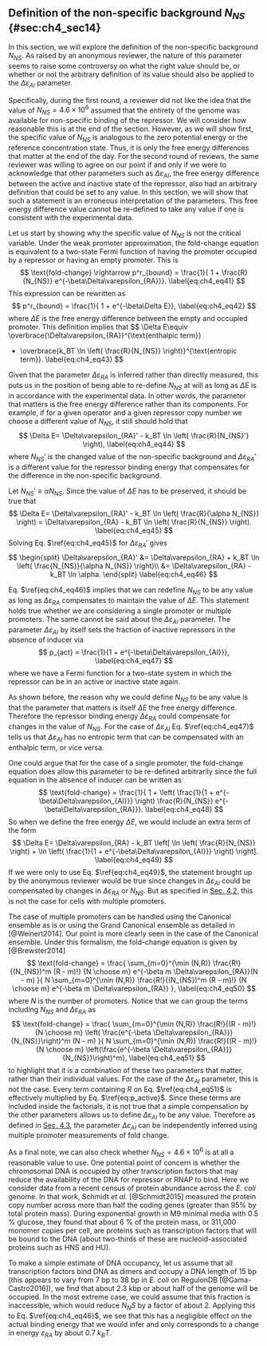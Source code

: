 ## Definition of the non-specific background $N_{NS}$ {#sec:ch4_sec14}

In this section, we will explore the definition of the non-specific background
$N_{NS}$. As raised by an anonymous reviewer, the nature of this parameter seems
to raise some controversy on what the right value should be, or whether or not
the arbitrary definition of its value should also be applied to the
$\Delta\varepsilon_{AI}$ parameter.

Specifically, during the first round, a reviewer did not like the idea that the
value of $N_{NS} = 4.6 \times 10^6$ assumed that the entirety of the genome was
available for non-specific binding of the repressor. We will consider how
reasonable this is at the end of the section. However, as we will show first,
the specific value of $N_{NS}$ is analogous to the zero potential energy or the
reference concentration state. Thus, it is only the free energy differences that
matter at the end of the day. For the second round of reviews, the same reviewer
was willing to agree on our point if and only if we were to acknowledge that
other parameters such as $\Delta\varepsilon_{AI}$, the free energy difference
between the active and inactive state of the repressor, also had an arbitrary
definition that could be set to any value. In this section, we will show that
such a statement is an erroneous interpretation of the parameters. This free
energy difference value cannot be re-defined to take any value if one is
consistent with the experimental data.

Let us start by showing why the specific value of $N_{NS}$ is not the critical
variable. Under the weak promoter approximation, the fold-change equation is
equivalent to a two-state Fermi function of having the promoter occupied by a
repressor or having an empty promoter. This is
$$
\text{fold-change} \rightarrow p^r_{bound} = \frac{1}{ 1 +
\frac{R}{N_{NS}} e^{-\beta\Delta\varepsilon_{RA}}}.
\label{eq:ch4_eq41}
$$
This expression can be rewritten as
$$
p^r_{bound} = \frac{1}{ 1 + e^{-\beta\Delta E}},
\label{eq:ch4_eq42}
$$
where $\Delta E$ is the free energy difference between the empty and occupied
promoter. This definition implies that
$$
\Delta E\equiv \overbrace{\Delta\varepsilon_{RA}}^{\text{enthalpic term}}
  - \overbrace{k_BT \ln \left( \frac{R}{N_{NS}} \right)}^{\text{entropic term}}.
\label{eq:ch4_eq43}
$$

Given that the parameter $\Delta\varepsilon_{RA}$ is inferred rather than
directly measured, this puts us in the position of being able to re-define
$N_{NS}$ at will as long as $\Delta E$ is in accordance with the experimental
data. In other words, the parameter that matters is the free energy difference
rather than its components. For example, if for a given operator and a given
repressor copy number we choose a different value of $N_{NS}$, it still should
hold that
$$
\Delta E= \Delta\varepsilon_{RA}' - k_BT \ln \left( \frac{R}{N_{NS}'} \right),
\label{eq:ch4_eq44}
$$
where $N_{NS}'$ is the changed value of the non-specific background and
$\Delta\varepsilon_{RA}'$ is a different value for the repressor binding energy
that compensates for the difference in the non-specific background.

Let $N_{NS}' \equiv \alpha N_{NS}$. Since the value of $\Delta E$ has to be
preserved, it should be true that
$$
\Delta E= \Delta\varepsilon_{RA}' - 
k_BT \ln \left( \frac{R}{\alpha N_{NS}} \right)
= \Delta\varepsilon_{RA} - k_BT \ln \left( \frac{R}{N_{NS}} \right).
\label{eq:ch4_eq45}
$$
Solving Eq. $\ref{eq:ch4_eq45}$ for $\Delta\varepsilon_{RA}'$ gives 
$$
\begin{split}
\Delta\varepsilon_{RA}' &= \Delta\varepsilon_{RA} + 
k_BT \ln \left( \frac{N_{NS}}{\alpha N_{NS}} \right)\\
&= \Delta\varepsilon_{RA} - k_BT \ln \alpha.
\end{split}
\label{eq:ch4_eq46}
$$

Eq. $\ref{eq:ch4_eq46}$ implies that we can redefine $N_{NS}$ to be any value
as long as $\Delta\varepsilon_{RA}$ compensates to maintain the value of $\Delta
E$. This statement holds true whether we are considering a single promoter or
multiple promoters. The same cannot be said about the $\Delta\varepsilon_{AI}$
parameter. The parameter $\Delta\varepsilon_{AI}$ by itself sets the fraction of
inactive repressors in the absence of inducer via
$$
p_{act} = \frac{1}{1 + e^{-\beta\Delta\varepsilon_{AI}}},
\label{eq:ch4_eq47}
$$
where we have a Fermi function for a two-state system in which the repressor can
be in an active or inactive state again.

As shown before, the reason why we could define $N_{NS}$ to be any value is
that the parameter that matters is itself $\Delta E$ the free energy
difference. Therefore the repressor binding energy $\Delta\varepsilon_{RA}$
could compensate for changes in the value of $N_{NS}$. For the case of
$\Delta\varepsilon_{AI}$ Eq. $\ref{eq:ch4_eq47}$ tells us that
$\Delta\varepsilon_{AI}$ has no entropic term that can be compensated with an
enthalpic term, or vice versa.

One could argue that for the case of a single promoter, the fold-change equation
does allow this parameter to be re-defined arbitrarily since the full equation
in the absence of inducer can be written as
$$
\text{fold-change} = \frac{1}{
1 + \left( \frac{1}{1 + e^{-\beta\Delta\varepsilon_{AI}}} \right)
\frac{R}{N_{NS}} e^{-\beta\Delta\varepsilon_{RA}}}.
\label{eq:ch4_eq48}
$$
So when we define the free energy $\Delta E$, we would include an extra term of
the form
$$
\Delta E= \Delta\varepsilon_{RA} - 
k_BT \left[ \ln \left( \frac{R}{N_{NS}} \right) +
\ln \left( \frac{1}{1 + e^{-\beta\Delta\varepsilon_{AI}}} \right) \right].
\label{eq:ch4_eq49}
$$
If we were only to use Eq. $\ref{eq:ch4_eq49}$, the statement brought up by the
anonymous reviewer would be true since changes in $\Delta\varepsilon_{AI}$ could
be compensated by changes in $\Delta\varepsilon_{RA}$ or $N_{NS}$. But as
specified in [Sec. 4.2](#sec:ch4_sec03), this is not the case for cells with
multiple promoters.

The case of multiple promoters can be handled using the Canonical ensemble as is
or using the Grand Canonical ensemble as detailed in [@Weinert2014]. Our point
is more clearly seen in the case of the Canonical ensemble. Under this
formalism, the fold-change equation is given by [@Brewster2014]
$$
\text{fold-change} = \frac{
\sum_{m=0}^{\min (N,R)} \frac{R!}{(N_{NS})^m (R - m)!}
{N \choose m} e^{-\beta m \Delta\varepsilon_{RA}}(N - m)
}{
N \sum_{m=0}^{\min (N,R)} \frac{R!}{(N_{NS})^m (R - m)!}
{N \choose m} e^{-\beta m \Delta\varepsilon_{RA}}
},
\label{eq:ch4_eq50}
$$
where $N$ is the number of promoters. Notice that we can group the terms
including $N_{NS}$ and $\Delta\varepsilon_{RA}$ as 
$$
\text{fold-change} = \frac{
\sum_{m=0}^{\min (N,R)} \frac{R!}{(R - m)!}
{N \choose m} \left(
\frac{e^{-\beta \Delta\varepsilon_{RA}}}{N_{NS}}\right)^m (N - m)
}{
N \sum_{m=0}^{\min (N,R)} \frac{R!}{(R - m)!}
{N \choose m} \left(\frac{e^{-\beta \Delta\varepsilon_{RA}}}{N_{NS}}\right)^m},
\label{eq:ch4_eq51}
$$
to highlight that it is a combination of these two parameters that matter,
rather than their individual values. For the case of the
$\Delta\varepsilon_{AI}$ parameter, this is not the case. Every term containing
$R$ on Eq. $\ref{eq:ch4_eq51}$ is effectively multiplied by Eq.
$\ref{eq:p_active}$. Since these terms are included inside the factorials, it is
not true that a simple compensation by the other parameters allows us to define
$\Delta\varepsilon_{AI}$ to be any value. Therefore as defined in [Sec.
4.3](#sec:ch4_sec03), the parameter $\Delta\varepsilon_{AI}$ can be
independently inferred using multiple promoter measurements of fold change.

As a final note, we can also check whether $N_{NS} = 4.6 \times 10^6$ is at all
a reasonable value to use. One potential point of concern is whether the
chromosomal DNA is occupied by other transcription factors that may reduce the
availability of the DNA for repressor or RNAP to bind. Here we consider data
from a recent census of protein abundance across the *E. coli* genome. In that
work, Schmidt *et al.* [@Schmidt2015] measured the protein copy number across
more than half the coding genes (greater than 95% by total protein mass). During
exponential growth in M9 minimal media with 0.5 % glucose, they found that about
6 % of the protein mass, or 311,000 monomer copies per cell, are proteins such
as transcription factors that will be bound to the DNA (about two-thirds of
these are nucleoid-associated proteins such as HNS and HU).

To make a simple estimate of DNA occupancy, let us assume that all transcription
factors bind DNA as dimers and occupy a DNA length of 15 bp (this appears to
vary from 7 bp to 38 bp in *E. coli* on RegulonDB [@Gama-Castro2016]), we find
that about 2.3 kbp or about half of the genome will be occupied. In the most
extreme case, we could assume that this fraction is inaccessible, which would
reduce $N_NS$ by a factor of about $2$. Applying this to Eq.
$\ref{eq:ch4_eq46}$, we see that this has a negligible effect on the actual
binding energy that we would infer and only corresponds to a change in energy
$\varepsilon_{RA}$ by about 0.7 $k_B T$.
